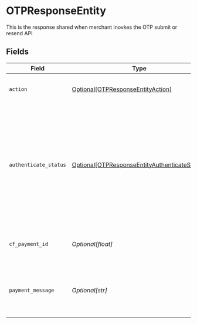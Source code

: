 # OTPResponseEntity

This is the response shared when merchant inovkes the OTP submit or resend API


## Fields

| Field                                                                                                                                                                         | Type                                                                                                                                                                          | Required                                                                                                                                                                      | Description                                                                                                                                                                   |
| ----------------------------------------------------------------------------------------------------------------------------------------------------------------------------- | ----------------------------------------------------------------------------------------------------------------------------------------------------------------------------- | ----------------------------------------------------------------------------------------------------------------------------------------------------------------------------- | ----------------------------------------------------------------------------------------------------------------------------------------------------------------------------- |
| `action`                                                                                                                                                                      | [Optional[OTPResponseEntityAction]](../../models/shared/otpresponseentityaction.md)                                                                                           | :heavy_minus_sign:                                                                                                                                                            | The action that was invoked for this request.                                                                                                                                 |
| `authenticate_status`                                                                                                                                                         | [Optional[OTPResponseEntityAuthenticateStatus]](../../models/shared/otpresponseentityauthenticatestatus.md)                                                                   | :heavy_minus_sign:                                                                                                                                                            | Status of the is action. Will be either failed or successful. If the action is successful, you should still call the authorization status to verify the final payment status. |
| `cf_payment_id`                                                                                                                                                               | *Optional[float]*                                                                                                                                                             | :heavy_minus_sign:                                                                                                                                                            | The payment id for which this request was sent                                                                                                                                |
| `payment_message`                                                                                                                                                             | *Optional[str]*                                                                                                                                                               | :heavy_minus_sign:                                                                                                                                                            | Human readable message which describes the status in more detail                                                                                                              |